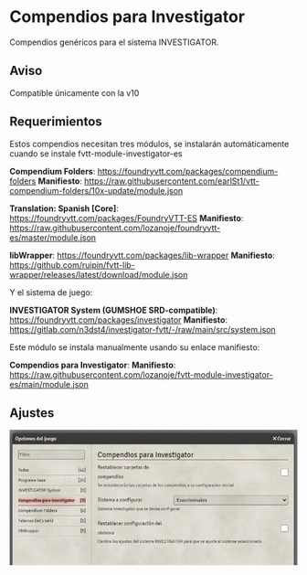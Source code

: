 # Compendios para Investigator

Compendios genéricos para el sistema INVESTIGATOR.

## Aviso

Compatible únicamente con la v10

## Requerimientos

Estos compendios necesitan tres módulos, se instalarán automáticamente cuando se instale fvtt-module-investigator-es

**Compendium Folders**: https://foundryvtt.com/packages/compendium-folders
__Manifiesto__: https://raw.githubusercontent.com/earlSt1/vtt-compendium-folders/10x-update/module.json


**Translation: Spanish [Core]**: https://foundryvtt.com/packages/FoundryVTT-ES
__Manifiesto__: https://raw.githubusercontent.com/lozanoje/foundryvtt-es/master/module.json

**libWrapper**: https://foundryvtt.com/packages/lib-wrapper
__Manifiesto__: https://github.com/ruipin/fvtt-lib-wrapper/releases/latest/download/module.json

Y el sistema de juego:

**INVESTIGATOR System (GUMSHOE SRD-compatible)**: https://foundryvtt.com/packages/investigator
__Manifiesto__: https://gitlab.com/n3dst4/investigator-fvtt/-/raw/main/src/system.json

Este módulo se instala manualmente usando su enlace manifiesto:

**Compendios para Investigator**: 
__Manifiesto__: https://raw.githubusercontent.com/lozanoje/fvtt-module-investigator-es/main/module.json

## Ajustes

![](https://github.com/lozanoje/fvtt-module-investigator-es/blob/assets/Ajustes%20fvtt-module-investigator-es.jpg)
